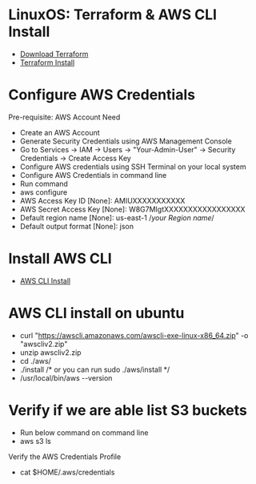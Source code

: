 # LinuxOS: Terraform & AWS CLI Install

* [Download Terraform](https://www.terraform.io/downloads.html) 
* [Terraform Install](https://learn.hashicorp.com/tutorials/terraform/install-cli)

# Configure AWS Credentials

Pre-requisite: AWS Account Need
* Create an AWS Account
* Generate Security Credentials using AWS Management Console
* Go to Services -> IAM -> Users -> "Your-Admin-User" -> Security Credentials -> Create Access Key
* Configure AWS credentials using SSH Terminal on your local system
* Configure AWS Credentials in command line
* Run command 
*   aws configure
*   AWS Access Key ID [None]: AMIUXXXXXXXXXXX
*   AWS Secret Access Key [None]: W8G7MIgtXXXXXXXXXXXXXXXXX
*   Default region name [None]: us-east-1          /*your Region name*/
*   Default output format [None]: json

# Install AWS CLI
* [AWS CLI Install](https://docs.aws.amazon.com/cli/latest/userguide/cli-chap-install.html)

# AWS CLI install on ubuntu
* curl "https://awscli.amazonaws.com/awscli-exe-linux-x86_64.zip" -o "awscliv2.zip"
* unzip awscliv2.zip
* cd ./aws/
* ./install       /* or you can run sudo ./aws/install */
* /usr/local/bin/aws --version

# Verify if we are able list S3 buckets
* Run below command on command line
* aws s3 ls


Verify the AWS Credentials Profile
* cat $HOME/.aws/credentials

